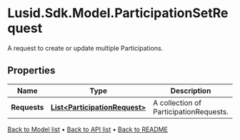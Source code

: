 # Lusid.Sdk.Model.ParticipationSetRequest
A request to create or update multiple Participations.

## Properties

Name | Type | Description | Notes
------------ | ------------- | ------------- | -------------
**Requests** | [**List&lt;ParticipationRequest&gt;**](ParticipationRequest.md) | A collection of ParticipationRequests. | [optional] 

[Back to Model list](../README.md#documentation-for-models) &#8226; [Back to API list](../README.md#documentation-for-api-endpoints) &#8226; [Back to README](../README.md)

